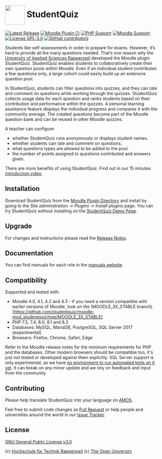 # <img alt="" src="https://raw.githubusercontent.com/timhunt/moodle-mod_studentquiz/main/pix/monologo.svg" width="64" style="max-width: 64px; vertical-align: middle;"> StudentQuiz

[![Latest Release](https://img.shields.io/github/v/release/studentquiz/moodle-mod_studentquiz?sort=semver&color=orange)](https://github.com/studentquiz/moodle-mod_studentquiz/releases)
[![Moodle Plugin CI](https://github.com/studentquiz/moodle-mod_studentquiz/actions/workflows/moodle-plugin-ci.yml/badge.svg)](https://github.com/studentquiz/moodle-mod_studentquiz/actions/workflows/moodle-plugin-ci.yml)
[![PHP Support](https://img.shields.io/badge/php-7.3--8.2-blue)](https://github.com/studentquiz/moodle-mod_studentquiz/actions)
[![Moodle Support](https://img.shields.io/badge/Moodle-4.0--4.3-orange)](https://github.com/studentquiz/moodle-mod_studentquiz/actions)
[![License GPL-3.0](https://img.shields.io/github/license/studentquiz/moodle-mod_studentquiz?color=lightgrey)](https://github.com/studentquiz/moodle-mod_studentquiz/blob/master/LICENSE)
[![GitHub contributors](https://img.shields.io/github/contributors/studentquiz/moodle-mod_studentquiz)](https://github.com/studentquiz/moodle-mod_studentquiz/graphs/contributors)

Students like self-assessments in order to prepare for exams. However, it’s hard to provide all the many questions
needed. That’s one reason why the [University of Applied Sciences Rapperswil](https://www.hsr.ch/de/) developed the
Moodle plugin StudentQuiz. StudentQuiz enables students to collaboratively create their own question pools within
Moodle. Even if an individual student contributes a few questions only, a large cohort could easily build up an
extensive question pool.

In StudentQuiz, students can filter questions into quizzes, and they can rate and comment on questions while working
through the quizzes. StudentQuiz collects usage data for each question and ranks students based on their contribution
and performance within the quizzes. A personal learning assistance feature displays the individual progress and compares
it with the community average. The created questions become part of the Moodle question bank and can be reused in other
Moodle quizzes.

A teacher can configure:

- whether StudentQuiz runs anonymously or displays student names.
- whether students can rate and comment on questions.
- what questions types are allowed to be added to the pool.
- the number of points assigned to questions contributed and answers given.

There are more benefits of using StudentQuiz. Find out in our 15 minutes [introduction video](https://tube.switch.ch/videos/33da1b63).

## Installation

Download StudentQuiz from the [Moodle Plugin Directory](https://moodle.org/plugins/mod_studentquiz) and install by going
to the *Site administration -> Plugins -> Install plugins* page. You can try StudentQuiz without installing on the
[StudentQuiz Demo Page](http://studentquiz.hsr.ch/).

## Upgrade

For changes and instructions please read the [Release Notes](https://github.com/studentquiz/moodle-mod_studentquiz/releases).

## Documentation

You can find manuals for each role in the [manuals website](https://docs.moodle.org/40/en/StudentQuiz_module).

## Compatibility

Supported and tested with:

- Moodle 4.0, 4.1, 4.2 and 4.3 - if you need a version compatible with earlier versions of Moodle, look on the
  (MOODLE_3X_STABLE branch)[https://github.com/studentquiz/moodle-mod_studentquiz/tree/MOODLE_3X_STABLE]
- PHP 7.3, 7.4, 8.0, 8.1 and 8.2
- Databases: MySQL, MariaDB, PostgreSQL, SQL Server 2017 (experimental)
- Browsers: Firefox, Chrome, Safari, Edge

Refer to the Moodle release notes for the minimum requirements for PHP and the databases. Other modern browsers should
be compatible too, it's just not tested or developed against them explicitly.
SQL Server support is only experimental, as we have [no environment to run automated tests on it yet](https://github.com/moodlehq/moodle-plugin-ci/issues/92). It can break on any minor update and we rely on feedback and input from the community.

## Contributing

Please help translate StudentQuiz into your language on [AMOS](https://lang.moodle.org/local/amos/).

Feel free to submit code changes as [Pull Request](https://github.com/studentquiz/moodle-mod_studentquiz/pulls) or help
people and universities around the world in our [Issue Tracker](https://github.com/studentquiz/moodle-mod_studentquiz/issues).

## License

[GNU General Public License v3.0](https://github.com/studentquiz/moodle-mod_studentquiz/blob/master/LICENSE)

(c) [Hochschule für Technik Rapperswil](https://www.hsr.ch/)
(c) [The Open University](https://www.open.ac.uk/)
